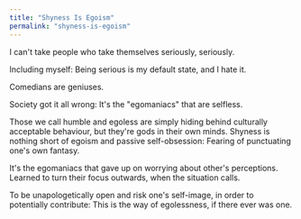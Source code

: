 ```yaml
---
title: "Shyness Is Egoism"
permalink: "shyness-is-egoism"
---
```


I can't take people who take themselves seriously, seriously.

Including myself: Being serious is my default state, and I hate it.

Comedians are geniuses.

Society got it all wrong: It's the "egomaniacs" that are selfless.

Those we call humble and egoless are simply hiding behind culturally acceptable behaviour, but they're gods in their own minds. Shyness is nothing short of egoism and passive self-obsession: Fearing of punctuating one's own fantasy.

It's the egomaniacs that gave up on worrying about other's perceptions. Learned to turn their focus outwards, when the situation calls.

To be unapologetically open and risk one's self-image, in order to potentially contribute: This is the way of egolessness, if there ever was one.
